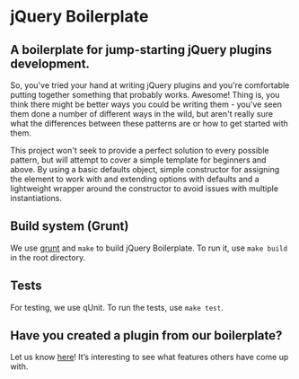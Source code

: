 # jQuery Boilerplate

## A boilerplate for jump-starting jQuery plugins development.
So, you've tried your hand at writing jQuery plugins and you're comfortable putting together something that probably works. Awesome! Thing is, you think there might be better ways you could be writing them - you've seen them done a number of different ways in the wild, but aren't really sure what the differences between these patterns are or how to get started with them.

This project won't seek to provide a perfect solution to every possible pattern, but will attempt to cover a simple template for beginners and above. By using a basic defaults object, simple constructor for assigning the element to work with and extending options with defaults and a lightweight wrapper around the constructor to avoid issues with multiple instantiations.

## Build system (Grunt)

We use [grunt](https://github.com/cowboy/grunt) and `make` to build jQuery Boilerplate. To run it, use `make build` in the root directory.

## Tests

For testing, we use qUnit. To run the tests, use `make test`.

## Have you created a plugin from our boilerplate?
Let us know [here](https://github.com/zenorocha/jquery-boilerplate/wiki/Sites)! It’s interesting to see what features others have come up with.
